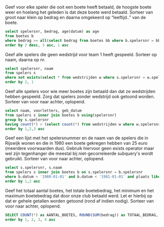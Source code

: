 Geef voor elke speler die ooit een boete heeft betaald, de hoogste boete weer en hoelang het geleden is dat deze boete werd betaald. Sorteer van groot naar klein op bedrag en daarna omgekeerd op “leeftijd..” van de boete.
```sql
select spelersnr, bedrag, age(datum) as age
from boetes b
where bedrag >= all(select bedrag from boetes bb where b.spelersnr = bb.spelersnr) 
order by 2 desc, 3 asc, 1 asc
```
Geef alle spelers die geen wedstrijd voor team 1 heeft gespeeld. Sorteer op naam, daarna op nr.
```sql
select spelersnr, naam
from spelers s
where not exists(select * from wedstrijden w where s.spelersnr = w.spelersnr and  teamnr = 1 )
order by 2, 1
```
Geef alle spelers voor wie meer boetes zijn betaald dan dat ze wedstrijden hebben gespeeld. Zorg dat spelers zonder wedstrijd ook getoond worden.
Sorteer van voor naar achter, oplopend.
```sql
select naam, voorletters, geb_datum 
from spelers s inner join boetes b using(spelersnr)
group by s.spelersnr
having count(*) > (select count(*) from wedstrijden w where w.spelersnr = s.spelersnr)
order by 1,2,3 asc
```
Geef een lijst met het spelersnummer en de naam van de spelers die in Rijswijk wonen en die in 1980 een boete gekregen hebben van 25 euro (meerdere voorwaarden dus). Gebruik hiervoor geen exists operator maar wel zijn tegenhanger die meestal bij niet-gecorreleerde subquery's wordt gebruikt. Sorteer van voor naar achter, oplopend.
```sql
select s.spelersnr, s.naam
from spelers s inner join boetes b on s.spelersnr = b.spelersnr
where b.datum > '1980-01-01' and b.datum < '1981-01-01' and plaats like 'Rijswijk' and bedrag = 25
order by 1,2 asc
```
Geef het totaal aantal boetes, het totale boetebedrag, het minimum en het maximum boetebedrag dat door onze club betaald werd. Let er hierbij op dat er gehele getallen worden getoond (rond af indien nodig). Sorteer van voor naar achter, oplopend.
```sql
SELECT COUNT(*) as AANTAL_BOETES, ROUND(SUM(bedrag)) as TOTAAL_BEDRAG, ROUND(MIN(bedrag), 0 ) as MINIMUM, ROUND(MAX(bedrag)) as MAXIMUM FROM boetes h
order by 1, 2, 3, 4 asc
```
